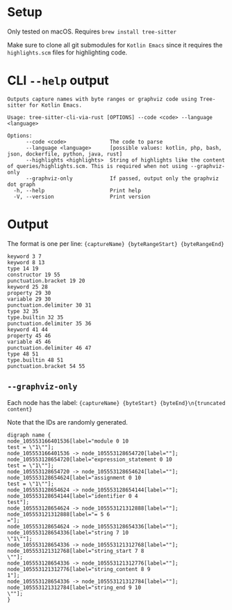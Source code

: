 # Setup

Only tested on macOS. Requires `brew install tree-sitter`

Make sure to clone all git submodules for `Kotlin Emacs` since it requires the `highlights.scm` files for
highlighting code.

# CLI `--help` output

```
Outputs capture names with byte ranges or graphviz code using Tree-sitter for Kotlin Emacs.

Usage: tree-sitter-cli-via-rust [OPTIONS] --code <code> --language <language>

Options:
      --code <code>              The code to parse
      --language <language>      [possible values: kotlin, php, bash, json, dockerfile, python, java, rust]
      --highlights <highlights>  String of highlights like the content of queries/highlights.scm. This is required when not using --graphviz-only
      --graphviz-only            If passed, output only the graphviz dot graph
  -h, --help                     Print help
  -V, --version                  Print version
```

# Output

The format is one per line: `{captureName} {byteRangeStart} {byteRangeEnd}`

```
keyword 3 7
keyword 8 13
type 14 19
constructor 19 55
punctuation.bracket 19 20
keyword 25 28
property 29 30
variable 29 30
punctuation.delimiter 30 31
type 32 35
type.builtin 32 35
punctuation.delimiter 35 36
keyword 41 44
property 45 46
variable 45 46
punctuation.delimiter 46 47
type 48 51
type.builtin 48 51
punctuation.bracket 54 55
```

## `--graphviz-only`

Each node has the label: `{captureName} {byteStart} {byteEnd}\n{truncated content}`

Note that the IDs are randomly generated.

```
digraph name {
node_105553166401536[label="module 0 10
test = \"1\""];
node_105553166401536 -> node_105553128654720[label=""];
node_105553128654720[label="expression_statement 0 10
test = \"1\""];
node_105553128654720 -> node_105553128654624[label=""];
node_105553128654624[label="assignment 0 10
test = \"1\""];
node_105553128654624 -> node_105553128654144[label=""];
node_105553128654144[label="identifier 0 4
test"];
node_105553128654624 -> node_105553121312888[label=""];
node_105553121312888[label="= 5 6
="];
node_105553128654624 -> node_105553128654336[label=""];
node_105553128654336[label="string 7 10
\"1\""];
node_105553128654336 -> node_105553121312768[label=""];
node_105553121312768[label="string_start 7 8
\""];
node_105553128654336 -> node_105553121312776[label=""];
node_105553121312776[label="string_content 8 9
1"];
node_105553128654336 -> node_105553121312784[label=""];
node_105553121312784[label="string_end 9 10
\""];
}
```